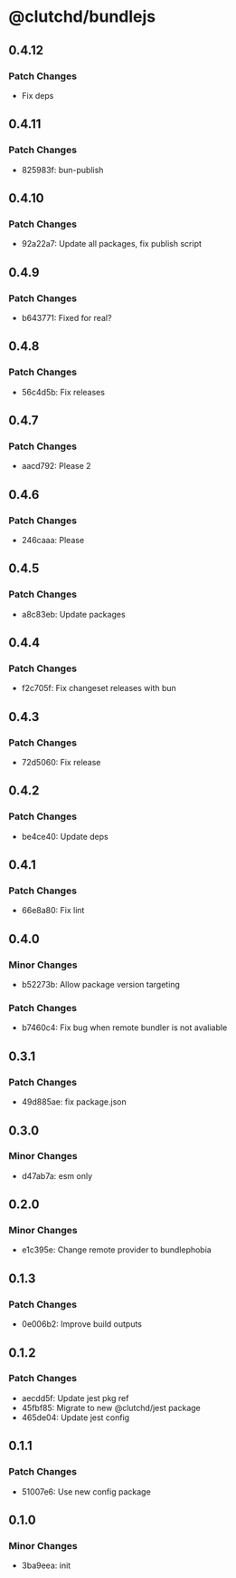 # @clutchd/bundlejs

## 0.4.12

### Patch Changes

- Fix deps

## 0.4.11

### Patch Changes

- 825983f: bun-publish

## 0.4.10

### Patch Changes

- 92a22a7: Update all packages, fix publish script

## 0.4.9

### Patch Changes

- b643771: Fixed for real?

## 0.4.8

### Patch Changes

- 56c4d5b: Fix releases

## 0.4.7

### Patch Changes

- aacd792: Please 2

## 0.4.6

### Patch Changes

- 246caaa: Please

## 0.4.5

### Patch Changes

- a8c83eb: Update packages

## 0.4.4

### Patch Changes

- f2c705f: Fix changeset releases with bun

## 0.4.3

### Patch Changes

- 72d5060: Fix release

## 0.4.2

### Patch Changes

- be4ce40: Update deps

## 0.4.1

### Patch Changes

- 66e8a80: Fix lint

## 0.4.0

### Minor Changes

- b52273b: Allow package version targeting

### Patch Changes

- b7460c4: Fix bug when remote bundler is not avaliable

## 0.3.1

### Patch Changes

- 49d885ae: fix package.json

## 0.3.0

### Minor Changes

- d47ab7a: esm only

## 0.2.0

### Minor Changes

- e1c395e: Change remote provider to bundlephobia

## 0.1.3

### Patch Changes

- 0e006b2: Improve build outputs

## 0.1.2

### Patch Changes

- aecdd5f: Update jest pkg ref
- 45fbf85: Migrate to new @clutchd/jest package
- 465de04: Update jest config

## 0.1.1

### Patch Changes

- 51007e6: Use new config package

## 0.1.0

### Minor Changes

- 3ba9eea: init

